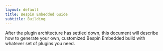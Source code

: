 ```yaml
---
layout: default
title: Bespin Embedded Guide
subtitle: Building
---
```


After the plugin architecture has settled down, this document
will describe how to generate your own, customized Bespin Embedded build
with whatever set of plugins you need.
